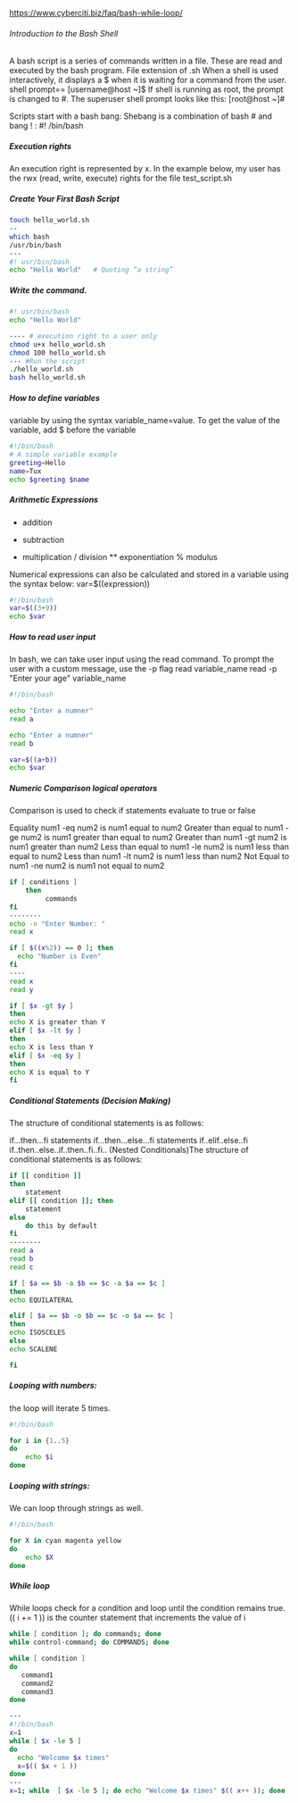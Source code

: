 https://www.cyberciti.biz/faq/bash-while-loop/

###### Introduction to the Bash Shell

A bash script is a series of commands written in a file. These are read and executed by the bash program. File extension of .sh
When a shell is used interactively, it displays a $ when it is waiting for a command from the user.  shell prompt==  [username@host ~]$
If shell is running as root, the prompt is changed to #. The superuser shell prompt looks like this: [root@host ~]#

Scripts start with a bash bang: Shebang is a combination of bash # and bang ! : #! /bin/bash

##### Execution rights
An execution right is represented by x. In the example below, my user has the rwx (read, write, execute) rights for the file test_script.sh

##### Create Your First Bash Script

``````sh
touch hello_world.sh
--
which bash
/usr/bin/bash
---
#! usr/bin/bash
echo "Hello World"   # Quoting “a string”

``````
##### Write the command.

``````sh
#! usr/bin/bash
echo "Hello World"

---- # execution right to a user only
chmod u+x hello_world.sh
chmod 100 hello_world.sh
--- #Run the script
./hello_world.sh
bash hello_world.sh
``````
##### How to define variables
variable by using the syntax variable_name=value. To get the value of the variable, add $ before the variable
``````sh
#!/bin/bash
# A simple variable example
greeting=Hello
name=Tux
echo $greeting $name
``````
##### Arithmetic Expressions
+	addition
-	subtraction
*	multiplication
/	division
**	exponentiation
%	modulus

Numerical expressions can also be calculated and stored in a variable using the syntax below: var=$((expression))
``````sh
#!/bin/bash
var=$((3+9))
echo $var

``````
##### How to read user input
In bash, we can take user input using the read command.
To prompt the user with a custom message, use the -p flag
read variable_name
read -p "Enter your age" variable_name
``````sh
#!/bin/bash

echo "Enter a numner"
read a

echo "Enter a numner"
read b

var=$((a+b))
echo $var

``````
##### Numeric Comparison logical operators
Comparison is used to check if statements evaluate to true or false

Equality	num1 -eq num2	is num1 equal to num2
Greater than equal to	num1 -ge num2	is num1 greater than equal to num2
Greater than	num1 -gt num2	is num1 greater than num2
Less than equal to	num1 -le num2	is num1 less than equal to num2
Less than	num1 -lt num2	is num1 less than num2
Not Equal to	num1 -ne num2	is num1 not equal to num2
``````sh
if [ conditions ]
    then
         commands
fi
--------
echo -n "Enter Number: "
read x

if [ $((x%2)) == 0 ]; then
  echo "Number is Even"
fi
----
read x
read y

if [ $x -gt $y ]
then
echo X is greater than Y
elif [ $x -lt $y ]
then
echo X is less than Y
elif [ $x -eq $y ]
then
echo X is equal to Y
fi
``````
##### Conditional Statements (Decision Making)
The structure of conditional statements is as follows:

if...then...fi statements
if...then...else...fi statements
if..elif..else..fi
if..then..else..if..then..fi..fi.. (Nested Conditionals)The structure of conditional statements is as follows:

``````sh
if [[ condition ]]
then
	statement
elif [[ condition ]]; then
	statement 
else
	do this by default
fi
--------
read a
read b
read c

if [ $a == $b -a $b == $c -a $a == $c ]
then
echo EQUILATERAL

elif [ $a == $b -o $b == $c -o $a == $c ]
then 
echo ISOSCELES
else
echo SCALENE

fi

``````
##### Looping with numbers:
the loop will iterate 5 times.
``````sh
#!/bin/bash

for i in {1..5}
do
    echo $i
done

``````
##### Looping with strings:
We can loop through strings as well.
``````sh
#!/bin/bash

for X in cyan magenta yellow  
do
	echo $X
done

``````
##### While loop
While loops check for a condition and loop until the condition remains true.
(( i += 1 )) is the counter statement that increments the value of i


``````sh
while [ condition ]; do commands; done
while control-command; do COMMANDS; done

while [ condition ]
do
   command1
   command2
   command3
done

---
#!/bin/bash
x=1
while [ $x -le 5 ]
do
  echo "Welcome $x times"
  x=$(( $x + 1 ))
done
---
x=1; while  [ $x -le 5 ]; do echo "Welcome $x times" $(( x++ )); done

``````